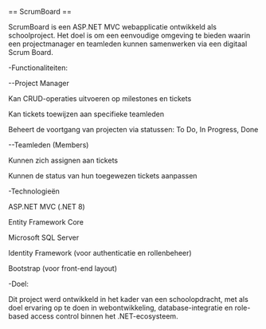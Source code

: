 == ScrumBoard ==

ScrumBoard is een ASP.NET MVC webapplicatie ontwikkeld als schoolproject.
Het doel is om een eenvoudige omgeving te bieden waarin een projectmanager en teamleden kunnen samenwerken via een digitaal Scrum Board.

-Functionaliteiten:

--Project Manager

Kan CRUD-operaties uitvoeren op milestones en tickets

Kan tickets toewijzen aan specifieke teamleden

Beheert de voortgang van projecten via statussen: To Do, In Progress, Done

--Teamleden (Members)

Kunnen zich assignen aan tickets

Kunnen de status van hun toegewezen tickets aanpassen

-Technologieën

ASP.NET MVC (.NET 8)

Entity Framework Core

Microsoft SQL Server

Identity Framework (voor authenticatie en rollenbeheer)

Bootstrap (voor front-end layout)

-Doel:

Dit project werd ontwikkeld in het kader van een schoolopdracht, met als doel ervaring op te doen in webontwikkeling, database-integratie en role-based access control binnen het .NET-ecosysteem.
